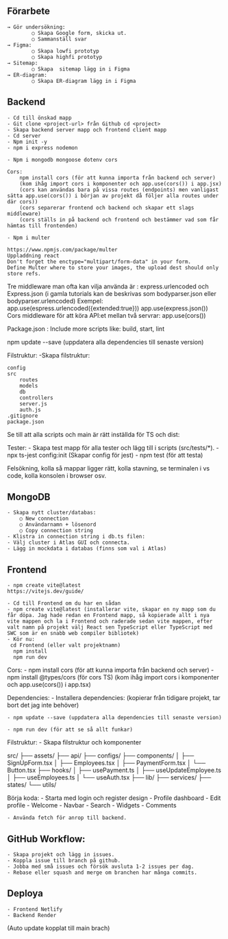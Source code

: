 ## Förarbete

    → Gör undersökning:
            ○ Skapa Google form, skicka ut.
            ○ Sammanställ svar
    → Figma:
            ○ Skapa lowfi prototyp
            ○ Skapa highfi prototyp
    → Sitemap:
            ○ Skapa  sitemap lägg in i Figma
    → ER-diagram:
            ○ Skapa ER-diagram lägg in i Figma
    
    
## Backend

    - Cd till önskad mapp
    - Git clone <project-url> från Github cd <project>
    - Skapa backend server mapp och frontend client mapp
    - Cd server
    - Npm init -y
    - npm i express nodemon

    - Npm i mongodb mongoose dotenv cors

    Cors:
        npm install cors (för att kunna importa från backend och server)
        (kom ihåg import cors i komponenter och app.use(cors()) i app.jsx)
        (cors kan användas bara på vissa routes (endpoints) men vanligast sätta app.use(cors()) i början av projekt då följer alla routes under där cors))
        (cors separerar frontend och backend och skapar ett slags middleware)
        (cors ställs in på backend och frontend och bestämmer vad som får hämtas till frontenden)
    
```
- Npm i multer

https://www.npmjs.com/package/multer
Uppladdning react
Don't forget the enctype="multipart/form-data" in your form.
Define Multer where to store your images, the upload dest should only store refs.
```
Tre middleware man ofta kan vilja använda är :
express.urlencoded och Express.json 
(i gamla tutorials kan de beskrivas som bodyparser.json eller bodyparser.urlencoded)
Exempel:
app.use(espress.urlencoded({extended:true}))
app.use(express.json())
Cors middleware för att köra API:et mellan två servrar:
app.use(cors())

Package.json :
Include more scripts like: build, start, lint

npm update --save (uppdatera alla dependencies till senaste version)

Filstruktur:
    -Skapa filstruktur:

    config
    src
        routes
        models
        db
        controllers
        server.js
        auth.js
    .gitignore
    package.json
    

Se till att alla scripts och main är rätt inställda för TS och dist:

Tester: 
    - Skapa test mapp för alla tester och lägg till i scripts (src/tests/*).
    - npx ts-jest config:init (Skapar config för jest)
    - npm test (för att testa)

Felsökning, kolla så mappar ligger rätt, kolla stavning, se terminalen i vs code, kolla konsolen i browser osv.

## MongoDB

    - Skapa nytt cluster/databas:
        ○ New connection
        ○ Användarnamn + lösenord
        ○ Copy connection string
    - Klistra in connection string i db.ts filen:
    - Välj cluster i Atlas GUI och connecta. 
    - Lägg in mockdata i databas (finns som val i Atlas)

## Frontend

    - npm create vite@latest 
    https://vitejs.dev/guide/

    - Cd till Frontend om du har en sådan
    - npm create vite@latest (installerar vite, skapar en ny mapp som du får döpa. Jag hade redan en Frontend mapp, så kopierade allt i nya vite mappen och la i Frontend och raderade sedan vite mappen, efter valt namn på projekt välj React sen TypeScript eller TypeScript med SWC som är en snabb web compiler bibliotek)
    - Kör nu:
     cd Frontend (eller valt projektnamn)
      npm install
      npm run dev

Cors:
    - npm install cors (för att kunna importa från backend och server)
    - npm install @types/cors (för cors TS)
    (kom ihåg import cors i komponenter och app.use(cors()) i app.tsx)

Dependencies:
    - Installera dependencies: (kopierar från tidigare projekt, tar bort det jag inte behöver)

    - npm update --save (uppdatera alla dependencies till senaste version)

    - npm run dev (för att se så allt funkar)
    
Filstruktur:
    - Skapa filstruktur och komponenter

 src/
    ├── assets/
    ├── api/
    ├── configs/
    ├── components/
    │   ├── SignUpForm.tsx
    │   ├── Employees.tsx
    │   ├── PaymentForm.tsx
    │   └── Button.tsx
    ├── hooks/
    │   ├── usePayment.ts
    │   ├── useUpdateEmployee.ts
    │   ├── useEmployees.ts
    │   └── useAuth.tsx
    ├── lib/
    ├── services/
    ├── states/
    └── utils/

Börja koda:
    - Starta med login och register design
    - Profile dashboard
    - Edit profile
    - Welcome
    - Navbar
    - Search
    - Widgets
    - Comments

    - Använda fetch för anrop till backend.

## GitHub Workflow:

    - Skapa projekt och lägg in issues.
    - Koppla issue till branch på github.
    - Jobba med små issues och försök avsluta 1-2 issues per dag.
    - Rebase eller squash and merge om branchen har många commits. 

## Deploya

    - Frontend Netlify
    - Backend Render
(Auto update kopplat till main brach)